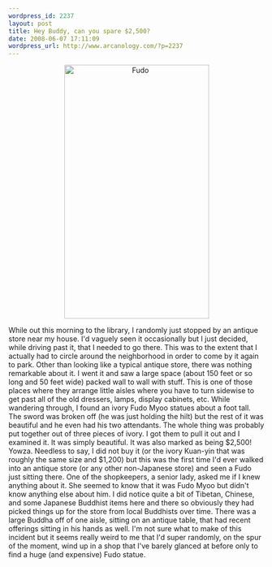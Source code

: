 ```yaml
--- 
wordpress_id: 2237
layout: post
title: Hey Buddy, can you spare $2,500?
date: 2008-06-07 17:11:09
wordpress_url: http://www.arcanology.com/?p=2237
---
```

<p align="center">
                                                                                                                                                                                                                                                                                                                                                                                                                                                                                                                                                                                                                                                                                                                                                                                                                                                                                                        <a href="http://www.flickr.com/photos/albill/344757591/" title="Fudo"><img src="http://farm1.static.flickr.com/138/344757591_570f4f782c_o.jpg" width="285" height="500" alt="Fudo" /></a>
                                                                                                                                                                                                                                                                                                                                                                                                                                                                                                                                                                                                                                                                                                                                                                                                                                                                                                      </p>While out this morning to the library, I randomly just stopped by an antique store near my house. I'd vaguely seen it occasionally but I just decided, while driving past it, that I needed to go there. This was to the extent that I actually had to circle around the neighborhood in order to come by it again to park. Other than looking like a typical antique store, there was nothing remarkable about it. I went it and saw a large space (about 150 feet or so long and 50 feet wide) packed wall to wall with stuff. This is one of those places where they arrange little aisles where you have to turn sidewise to get past all of the old dressers, lamps, display cabinets, etc. While wandering through, I found an ivory Fudo Myoo statues about a foot tall. The sword was broken off (he was just holding the hilt) but the rest of it was beautiful and he even had his two attendants. The whole thing was probably put together out of three pieces of ivory. I got them to pull it out and I examined it. It was simply beautiful. It was also marked as being $2,500! Yowza. Needless to say, I did not buy it (or the ivory Kuan-yin that was roughly the same size and $1,200) but this was the first time I'd ever walked into an antique store (or any other non-Japanese store) and seen a Fudo just sitting there. One of the shopkeepers, a senior lady, asked me if I knew anything about it. She seemed to know that it was Fudo Myoo but didn't know anything else about him. I did notice quite a bit of Tibetan, Chinese, and some Japanese Buddhist items here and there so obviously they had picked things up for the store from local Buddhists over time. There was a large Buddha off of one aisle, sitting on an antique table, that had recent offerings sitting in his hands as well. I'm not sure what to make of this incident but it seems really weird to me that I'd super randomly, on the spur of the moment, wind up in a shop that I've barely glanced at before only to find a huge (and expensive) Fudo statue.